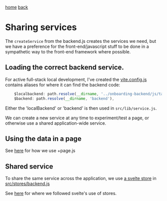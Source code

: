 [home](../README.md) [back](notes.md)
# Sharing services

The `createService` from the backend.js creates the services we need, but we have a preference for the front-end/javascript stuff to be done in a sympathetic way to the front-end framework where possible.

## Loading the correct backend service.

For active full-stack local development, I've created the [vite.config.js](./vite.config.js) contains aliases for where it can find the backend code:

```javascript
    $localbackend: path.resolve(__dirname, '../onboarding-backend/js/target/scala-3.4.1/app-fastopt'),
    $backend: path.resolve(__dirname, 'backend'),
```

Either the 'localBackend' or 'backend' is then used in `src/lib/service.js`.

We can create a new service at any time to experiment/test a page, or otherwise use a shared application-wide service.

## Using the data in a page

See [here](https://kit.svelte.dev/docs/load) for how we use +page.js

## Shared service
To share the same service across the application, we use [a svelte store](https://svelte.dev/docs/svelte-store) in [src/stores/backend.js](./src/stores/backend.js)


See [here](https://chatgpt.com/share/f647495c-24d8-401b-ad60-3b25ac063196) for where we followed svelte's use of stores.
